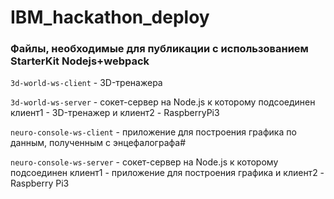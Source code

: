 # IBM_hackathon_deploy
### Файлы, необходимые для публикации с использованием StarterKit Nodejs+webpack

`3d-world-ws-client` - 3D-тренажера

`3d-world-ws-server` - сокет-сервер на Node.js к которому подсоединен клиент1 - 3D-тренажер и клиент2 - RaspberryPi3

`neuro-console-ws-client` - приложение для построения графика по данным, полученным с энцефалографа#

`neuro-console-ws-server` - сокет-сервер на Node.js к которому подсоединен клиент1 - приложение для построения графика и клиент2 - Raspberry Pi3

